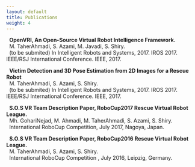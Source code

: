 ```yaml
---
layout: default
title: Publications
weight: 4
--- 
```


&nbsp;&nbsp;**OpenVRI, An Open-Source Virtual Robot Intelligence Framework.**<br>
&nbsp;&nbsp;M. TaherAhmadi, S. Azami, M. Javadi, S. Shiry. <br>
&nbsp;&nbsp;(to be submited) In Intelligent Robots and Systems, 2017. IROS 2017. IEEE/RSJ International Conference. IEEE, 2017.


&nbsp;&nbsp;**Victim Detection and 3D Pose Estimation from 2D Images for a Rescue Robot**<br>
&nbsp;&nbsp;M. TaherAhmadi, S. Azami, S. Shiry. <br>
&nbsp;&nbsp;(to be submited) In Intelligent Robots and Systems, 2017. IROS 2017. IEEE/RSJ International Conference. IEEE, 2017.


&nbsp;&nbsp;**S.O.S VR Team Description Paper, RoboCup2017 Rescue Virtual Robot League.**<br>
&nbsp;&nbsp;Mh. GohariNejad, M. Ahmadi, M. TaherAhmadi, S. Azami, S. Shiry. <br>
&nbsp;&nbsp;International RoboCup Competition, July 2017, Nagoya, Japan.


&nbsp;&nbsp;**S.O.S VR Team Description Paper, RoboCup2016 Rescue Virtual Robot League.**<br>
&nbsp;&nbsp;M. TaherAhmadi, S. Azami, S. Shiry. <br>
&nbsp;&nbsp;International RoboCup Competition , July 2016, Leipzig, Germany.
